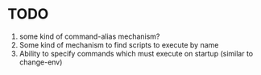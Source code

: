 ﻿# TODO

1. some kind of command-alias mechanism?
2. Some kind of mechanism to find scripts to execute by name
3. Ability to specify commands which must execute on startup (similar to change-env)